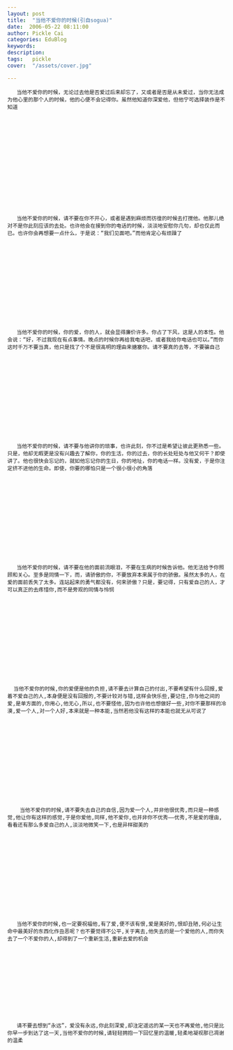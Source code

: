 ```yaml
---
layout: post  
title:  "当他不爱你的时候(引自sogua)"
date:  2006-05-22 08:11:00
author: Pickle Cai  
categories: EduBlog  
keywords: 
description:   
tags:	pickle   
cover:  "/assets/cover.jpg"  

---
```


       当他不爱你的时候，无论过去他是否爱过后来却忘了，又或者是否是从未爱过，当你无法成为他心里的那个人的时候，他的心便不会记得你。虽然他知道你深爱他，但他宁可选择装作是不知道 





 











       当他不爱你的时候，请不要在你不开心，或者是遇到麻烦而彷徨的时候去打搅他。他那儿绝对不是你此刻应该的去处。也许他会在接到你的电话的时候，淡淡地安慰你几句，却也仅此而已。也许你会再想要一点什么，于是说：“我们见面吧。”而他肯定心有烦躁了 





 









       当他不爱你的时候，你的爱，你的人，就会显得廉价许多。你占了下风，这是人的本性。他会说：“好，不过我现在有点事情。晚点的时候你再给我电话吧，或者我给你电话也可以。”而你这时千万不要当真，他只是找了个不是很高明的理由来搪塞你。请不要真的去等，不要骗自己 





 









       当他不爱你的时候，请不要与他讲你的琐事，也许此刻，你不过是希望让彼此更熟悉一些。只是，他却无暇更是没有兴趣去了解你，你的生活，你的过去，你的长处短处与他又何干？即使讲了。他也很快会忘记的，就如他忘记你的生日，你的地址，你的电话一样。没有爱，于是你注定挤不进他的生命。即使，你要的哪怕只是一个很小很小的角落 





 









       当他不爱你的时候，请不要在他的面前流眼泪，不要在生病的时候告诉他。他无法给予你照顾和关心。至多是同情一下，而，请骄傲的你，不要放弃本来属于你的骄傲。虽然太多的人，在爱的面前丢失了太多。连站起来的勇气都没有，何来骄傲？只是，要记得，只有爱自己的人，才可以真正的去疼惜你,而不是旁观的同情与怜悯 





 









      当他不爱你的时候,你的爱便是他的负担,请不要去计算自己的付出,不要希望有什么回报,爱着不爱自己的人,本身便是没有回报的,不要计较对与错,这样会快乐些,要记住,你与他之间的爱,是单方面的,你用心,他无心,所以,也不要怪他,因为也许他也想做好一些,对你不要那样的冷漠,爱一个人,对一个人好,本来就是一种本能,当然若他没有这样的本能也就无从可说了 





 









        当他不爱你的时候,请不要失去自己的自信,因为爱一个人,并非他很优秀,而只是一种感觉,他让你有这样的感觉,于是你爱他,同样,他不爱你,也并非你不优秀——优秀,不是爱的理由,看看还有那么多爱自己的人,淡淡地微笑一下,也是异样甜美的 





 









       当他不爱你的时候,也一定要祝福他,有了爱,便不该有恨,爱是美好的,恨却丑陋,何必让生命中最美好的东西化作丑恶呢？也不要觉得不公平,关于离去,他失去的是一个爱他的人,而你失去了一个不爱你的人,却得到了一个重新生活,重新去爱的机会 





 







       请不要去想到“永远”，爱没有永远,你此刻深爱,却注定遥远的某一天也不再爱他,他只是比你早一步到达了这一天,当他不爱你的时候,请轻轻拥抱一下回忆里的温暖,轻柔地凝视那已凋谢的温柔 



		    

